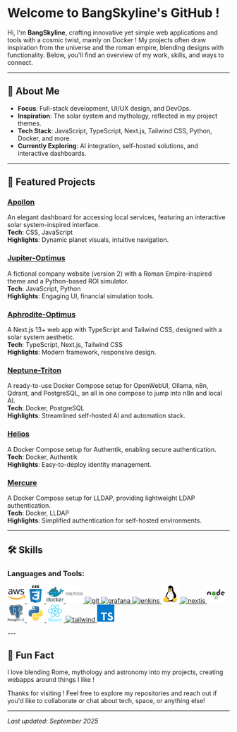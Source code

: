 # Welcome to BangSkyline's GitHub !

Hi, I'm **BangSkyline**, crafting innovative yet simple web applications and tools with a cosmic twist, mainly on Docker ! My projects often draw inspiration from the universe and the roman empire, blending designs with functionality. Below, you'll find an overview of my work, skills, and ways to connect.

---

## 🌟 About Me
- **Focus**: Full-stack development, UI/UX design, and DevOps.
- **Inspiration**: The solar system and mythology, reflected in my project themes.
- **Tech Stack**: JavaScript, TypeScript, Next.js, Tailwind CSS, Python, Docker, and more.
- **Currently Exploring**: AI integration, self-hosted solutions, and interactive dashboards.

---

## 🚀 Featured Projects

### [Apollon](https://github.com/BangSkyline/Apollon)
An elegant dashboard for accessing local services, featuring an interactive solar system-inspired interface.  
**Tech**: CSS, JavaScript  
**Highlights**: Dynamic planet visuals, intuitive navigation.

### [Jupiter-Optimus](https://github.com/BangSkyline/Jupiter-Optimus)
A fictional company website (version 2) with a Roman Empire-inspired theme and a Python-based ROI simulator.  
**Tech**: JavaScript, Python  
**Highlights**: Engaging UI, financial simulation tools.

### [Aphrodite-Optimus](https://github.com/BangSkyline/Aphrodite-Optimus)
A Next.js 13+ web app with TypeScript and Tailwind CSS, designed with a solar system aesthetic.  
**Tech**: TypeScript, Next.js, Tailwind CSS  
**Highlights**: Modern framework, responsive design.

### [Neptune-Triton](https://github.com/BangSkyline/Neptune-Triton)
A ready-to-use Docker Compose setup for OpenWebUI, Ollama, n8n, Qdrant, and PostgreSQL, an all in one compose to jump into n8n and local AI.  
**Tech**: Docker, PostgreSQL  
**Highlights**: Streamlined self-hosted AI and automation stack.

### [Helios](https://github.com/BangSkyline/Helios)
A Docker Compose setup for Authentik, enabling secure authentication.  
**Tech**: Docker, Authentik  
**Highlights**: Easy-to-deploy identity management.

### [Mercure](https://github.com/BangSkyline/Mercure)
A Docker Compose setup for LLDAP, providing lightweight LDAP authentication.  
**Tech**: Docker, LLDAP  
**Highlights**: Simplified authentication for self-hosted environments.

---

## 🛠️ Skills
<h3 align="left">Languages and Tools:</h3>
<p align="left"> <a href="https://aws.amazon.com" target="_blank" rel="noreferrer"> <img src="https://raw.githubusercontent.com/devicons/devicon/master/icons/amazonwebservices/amazonwebservices-original-wordmark.svg" alt="aws" width="40" height="40"/> </a> <a href="https://www.w3schools.com/css/" target="_blank" rel="noreferrer"> <img src="https://raw.githubusercontent.com/devicons/devicon/master/icons/css3/css3-original-wordmark.svg" alt="css3" width="40" height="40"/> </a> <a href="https://www.docker.com/" target="_blank" rel="noreferrer"> <img src="https://raw.githubusercontent.com/devicons/devicon/master/icons/docker/docker-original-wordmark.svg" alt="docker" width="40" height="40"/> </a> <a href="https://expressjs.com" target="_blank" rel="noreferrer"> <img src="https://raw.githubusercontent.com/devicons/devicon/master/icons/express/express-original-wordmark.svg" alt="express" width="40" height="40"/> </a> <a href="https://git-scm.com/" target="_blank" rel="noreferrer"> <img src="https://www.vectorlogo.zone/logos/git-scm/git-scm-icon.svg" alt="git" width="40" height="40"/> </a> <a href="https://grafana.com" target="_blank" rel="noreferrer"> <img src="https://www.vectorlogo.zone/logos/grafana/grafana-icon.svg" alt="grafana" width="40" height="40"/> </a> <a href="https://www.jenkins.io" target="_blank" rel="noreferrer"> <img src="https://www.vectorlogo.zone/logos/jenkins/jenkins-icon.svg" alt="jenkins" width="40" height="40"/> </a> <a href="https://www.linux.org/" target="_blank" rel="noreferrer"> <img src="https://raw.githubusercontent.com/devicons/devicon/master/icons/linux/linux-original.svg" alt="linux" width="40" height="40"/> </a> <a href="https://nextjs.org/" target="_blank" rel="noreferrer"> <img src="https://cdn.worldvectorlogo.com/logos/nextjs-2.svg" alt="nextjs" width="40" height="40"/> </a> <a href="https://nodejs.org" target="_blank" rel="noreferrer"> <img src="https://raw.githubusercontent.com/devicons/devicon/master/icons/nodejs/nodejs-original-wordmark.svg" alt="nodejs" width="40" height="40"/> </a> <a href="https://www.postgresql.org" target="_blank" rel="noreferrer"> <img src="https://raw.githubusercontent.com/devicons/devicon/master/icons/postgresql/postgresql-original-wordmark.svg" alt="postgresql" width="40" height="40"/> </a> <a href="https://www.python.org" target="_blank" rel="noreferrer"> <img src="https://raw.githubusercontent.com/devicons/devicon/master/icons/python/python-original.svg" alt="python" width="40" height="40"/> </a> <a href="https://reactjs.org/" target="_blank" rel="noreferrer"> <img src="https://raw.githubusercontent.com/devicons/devicon/master/icons/react/react-original-wordmark.svg" alt="react" width="40" height="40"/> </a> <a href="https://tailwindcss.com/" target="_blank" rel="noreferrer"> <img src="https://www.vectorlogo.zone/logos/tailwindcss/tailwindcss-icon.svg" alt="tailwind" width="40" height="40"/> </a> <a href="https://www.typescriptlang.org/" target="_blank" rel="noreferrer"> <img src="https://raw.githubusercontent.com/devicons/devicon/master/icons/typescript/typescript-original.svg" alt="typescript" width="40" height="40"/> </a> </p>
---

## 🌌 Fun Fact
I love blending Rome, mythology and astronomy into my projects, creating webapps around things I like !

Thanks for visiting ! Feel free to explore my repositories and reach out if you'd like to collaborate or chat about tech, space, or anything else!

---

*Last updated: September 2025*
